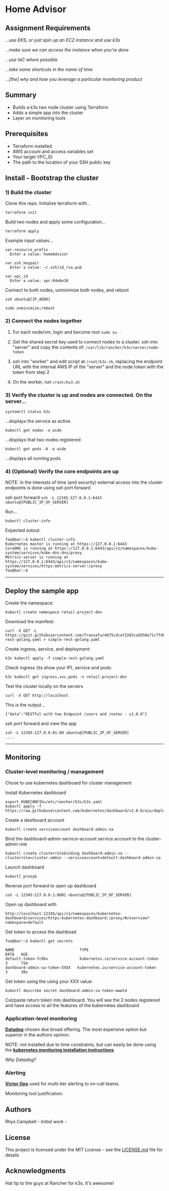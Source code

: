 # Home Advisor

## Assignment Requirements
*...use EKS, or just spin up an EC2 instance and use k3s*
 
*...make sure we can access the instance when you're done*

*...use IaC where possible*

*...take some shortcuts in the name of time*
 
*...[the] why and how you leverage a particular monitoring product*

## Summary

- Builds a k3s two node cluster using Terraform
- Adds a simple app into the cluster
- Layer on monitoring tools

## Prerequisites

- Terraform installed
- AWS account and access variables set 
- Your target VPC_ID
- The path to the location of your SSH public key 

## Install - Bootstrap the cluster
### 1) Build the cluster
 
Clone this repo. Initialize terraform with...
```
terraform init
```
 
Build two nodes and apply some configuration...  
```
terraform apply
```
 
Example input values...
```
var.resource_prefix
  Enter a value: homeAdvisor
 
var.ssh_keypair
  Enter a value: ~/.ssh/id_rsa.pub
 
var.vpc_id
  Enter a value: vpc-64e6e10
```
 
 
Connect to both nodes, unminimize both nodes, and reboot
```
ssh ubuntu@[IP_ADDR]

sudo unminimize;reboot
```
 
### 2) Connect the nodes together
 
1. For each node/vm, login and become root 
```sudo su -```
 
2. Get the shared secret key used to connect nodes to a cluster. ssh into "server" and copy the contents of: 
```/var/lib/rancher/k3s/server/node-token```
 
3. ssh into "worker" and edit script at ```/root/k3s.sh```, replacing the endpoint URL with the internal AWS IP of the "server" and the node token with the token from step 2 
 
4) On the worker, run ```/root/ks3.sh```
 
### 3) Verify the cluster is up and nodes are connected. On the server...

```
systemctl status k3s
```
...displays the service as active. 
 
```
kubectl get nodes -o wide
```
...displays that two nodes registered
 
```
kubectl get pods -A -o wide
```   
...displays all running pods
 
### 4) (Optional) Verify the core endpoints are up 
 
NOTE: In the interests of time (and security) external access into the cluster endpoints is done using ssh port forward 
 
ssh port forward
```ssh -L 12345:127.0.0.1:6443 ubuntu@[PUBLIC_IP_OF_SERVER]```
 
Run...
```
kubectl cluster-info
```
Expected outout:
```console
foo@bar:~$ kubectl cluster-info
Kubernetes master is running at https://127.0.0.1:6443
CoreDNS is running at https://127.0.0.1:6443/api/v1/namespaces/kube-system/services/kube-dns:dns/proxy
Metrics-server is running at https://127.0.0.1:6443/api/v1/namespaces/kube-system/services/https:metrics-server:/proxy
foo@bar:~$
```
-----------
## Deploy the sample app

Create the namespace:
```
kubectl create namespace retail-project-dev
```
 
Download the manifest:
```
curl -X GET -L https://gist.githubusercontent.com/fransafu/4075cdcaf2283ca5650e71c7fd8335cb/raw/19d7cfa0f82f1b66af6e39389073bcb0108c494c/simple-rest-golang.yaml > simple-rest-golang.yaml
```
 
Create ingress, service, and deployment:
```
k3s kubectl apply -f simple-rest-golang.yaml
```
 
Check ingress (its show your IP), service and pods:
```
k3s kubectl get ingress,svc,pods -n retail-project-dev
```
 
Test the cluster locally on the servers
```
curl -X GET http://localhost
```
 
This is the output...
```
{"data":"RESTful with two Endpoint /users and /notes - v1.0.0"}
```

ssh port forward and view the app

```
ssh -L 12345:127.0.0.01:80 ubuntu@[PUBLIC_IP_OF_SERVER]
....

```


-----------

## Monitoring 
### Cluster-level monitoring / management
Chose to use kubernetes dashboard for cluster management

Install Kubernetes dashboard
```
export KUBECONFIG=/etc/rancher/k3s/k3s.yaml
kubectl apply -f https://raw.githubusercontent.com/kubernetes/dashboard/v2.0.0/aio/deploy/recommended.yaml
```
 
Create a dashboard account
```
kubectl create serviceaccount dashboard-admin-sa
```
 
Bind the dashboard-admin-service-account service account to the cluster-admin role	
```
kubectl create clusterrolebinding dashboard-admin-sa --clusterrole=cluster-admin --serviceaccount=default:dashboard-admin-sa
```
 
Launch dashboard
```
kubectl proxy&  
```
Reverse port forward to open up dashboard
```
ssh -L 12345:127.0.0.1:8001 ubuntu@[PUBLIC_IP_OF_SERVER]
``` 
Open up dashboard with
```
http://localhost:12345/api/v1/namespaces/kubernetes-dashboard/services/https:kubernetes-dashboard:/proxy/#/overview?namespace=default
```

Get token to access the dashboad

```
foo@bar:~$ kubectl get secrets
 
NAME                             TYPE                                  DATA   AGE
default-token-fc9bv              kubernetes.io/service-account-token   3      75m
dashboard-admin-sa-token-XXXX   kubernetes.io/service-account-token   3      38s
```

 
Get token using the using your XXX value:
```
kubectl describe secret dashboard-admin-sa-token-wwwtd
```
 
Cut/paste return token into dashboard. You will see the 2 nodes registered and have access to all the features of the kubernetes dashboard



### Application-level monitoring

**[Datadog](https://https://www.datadoghq.com/dg/monitor/kubernetes-monitoring-benefits/?utm_source=Advertisement&utm_medium=GoogleAds&utm_campaign=GoogleAds-KubernetesBroad&utm_keyword=%2Bkubernetes&utm_matchtype=b&gclid=Cj0KCQjwg8n5BRCdARIsALxKb95YjXuQgtpj2tcHJMJlDJ8WDSTkKz14Sn3vAjzo52-4BEywFTxdfpkaAtLSEALw_wcB)**
chosen due broad offering. The most expensive option but superior in the authors opinion.

NOTE: not installed due to time constraints, but can easily be done using the **[kubernetes monitoring installation instructions](https://www.datadoghq.com/blog/monitor-kubernetes-docker/)**

_*Why Datadog?*_

 

### Alerting
**[Victor Ops](https://victorops.com/)** used for multi-tier alerting to on-call teams.

Monitoring tool justification:


## Authors

Rhys Campbell - *Initial work* - 

## License

This project is licensed under the MIT License - see the [LICENSE.md](LICENSE.md) file for details

## Acknowledgments
Hat tip to the guys at Rancher for k3s. It's awesome!

